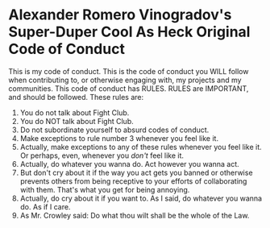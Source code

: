 # Alexander Romero Vinogradov's Super-Duper Cool As Heck Original Code of Conduct

This is my code of conduct. This is the code of conduct you WILL follow when contributing to, or otherwise engaging with, my projects and my communities. This code of conduct has RULES. RULES are IMPORTANT, and should be followed. These rules are:

1. You do not talk about Fight Club.
2. You do NOT talk about Fight Club.
3. Do not subordinate yourself to absurd codes of conduct.
4. Make exceptions to rule number 3 whenever you feel like it.
5. Actually, make exceptions to any of these rules whenever you feel like it. Or perhaps, even, whenever you *don't* feel like it.
6. Actually, do whatever you wanna do. Act however you wanna act.
7. But don't cry about it if the way you act gets you banned or otherwise prevents others from being receptive to your efforts of collaborating with them. That's what you get for being annoying.
8. Actually, do cry about it if you want to. As I said, do whatever you wanna do. As if I care.
9. As Mr. Crowley said: Do what thou wilt shall be the whole of the Law.
